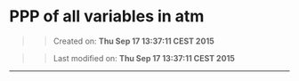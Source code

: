 PPP of all variables in atm
==========
>> Created on: __Thu Sep 17 13:37:11 CEST 2015__ 
 
>> Last modified on: __Thu Sep 17 13:37:11 CEST 2015__ 
 
------ 
 
